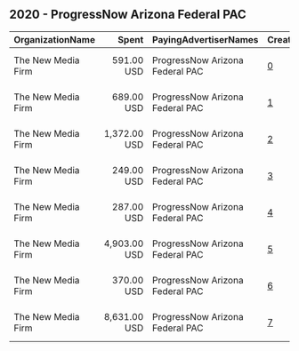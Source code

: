 ## 2020 - ProgressNow Arizona Federal PAC 
|OrganizationName|Spent|PayingAdvertiserNames|CreativeUrls|Impressions|Genders|AgeBrackets|CountryCodes|BillingAddresses|CandidateBallotInformation|
|:---|---:|:---|:---|---:|:---|:---|:---|:---|:---|
|The New Media Firm|591.00 USD|ProgressNow Arizona Federal PAC|[0](https://www.snap.com/political-ads/asset/8c7202614dd437c60ed716e82a5af57df753a2a7a4fd8f09f9d748ea25ec37e6?mediaType=mp4)|84,093||18+|united states|"1730 Rhode Island Ave, NW Ste 213,Washington,20036,US"|Joe Biden and Kamala Harris|
|The New Media Firm|689.00 USD|ProgressNow Arizona Federal PAC|[1](https://www.snap.com/political-ads/asset/e2b745a355d536c4bda8d40cbbc68602affbbaaab8e0ef65375f357408da2695?mediaType=mp4)|81,367||18+|united states|"1730 Rhode Island Ave, NW Ste 213,Washington,20036,US"|Joe Biden and Kamala Harris|
|The New Media Firm|1,372.00 USD|ProgressNow Arizona Federal PAC|[2](https://www.snap.com/political-ads/asset/c16d5ac9588cf17b8c9f660ddc7063ee9ecdf64c945703e6047e1353dae25f98?mediaType=mp4)|91,587||18+|united states|"1730 Rhode Island Ave, NW Ste 213,Washington,20036,US"|Joe Biden and Kamala Harris|
|The New Media Firm|249.00 USD|ProgressNow Arizona Federal PAC|[3](https://www.snap.com/political-ads/asset/eca57c3482fa4c065f8f14500f67b4a01e1b14fa7cdeb486635a65307983f39b?mediaType=mp4)|23,027||18+|united states|"1730 Rhode Island Ave, NW Ste 213,Washington,20036,US"|Joe Biden and Kamala Harris|
|The New Media Firm|287.00 USD|ProgressNow Arizona Federal PAC|[4](https://www.snap.com/political-ads/asset/19a4b27fc78d0b8f6bbe94fce8276449c4e7360a9183f013d201b60e2253faa4?mediaType=mp4)|29,859||18+|united states|"1730 Rhode Island Ave, NW Ste 213,Washington,20036,US"|Joe Biden and Kamala Harris|
|The New Media Firm|4,903.00 USD|ProgressNow Arizona Federal PAC|[5](https://www.snap.com/political-ads/asset/84ab8a65cea3613c3053d66ad16564ad4808b2d680324a076c1e8eccb2281438?mediaType=mp4)|669,087||18+|united states|"1730 Rhode Island Ave, NW Ste 213,Washington,20036,US"|Joe Biden and Kamala Harris|
|The New Media Firm|370.00 USD|ProgressNow Arizona Federal PAC|[6](https://www.snap.com/political-ads/asset/50632518c712149c0b442e1316fbc79f30496a513e40f85f4223973194dfab60?mediaType=mp4)|35,218||18+|united states|"1730 Rhode Island Ave, NW Ste 213,Washington,20036,US"|Joe Biden and Kamala Harris|
|The New Media Firm|8,631.00 USD|ProgressNow Arizona Federal PAC|[7](https://www.snap.com/political-ads/asset/2adadf075751628dcb5afec9bb383551dd51001689591526ed7dc7f3078e0bbe?mediaType=mp4)|968,638||18+|united states|"1730 Rhode Island Ave, NW Ste 213,Washington,20036,US"|Joe Biden and Kamala Harris|
